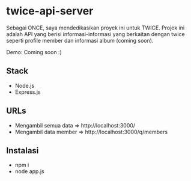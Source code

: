 # twice-api-server
Sebagai ONCE, saya mendedikasikan proyek ini untuk TWICE. Projek ini adalah API yang berisi informasi-informasi yang berkaitan dengan twice seperti profile member dan informasi album (coming soon).

Demo: Coming soon :)

## Stack
- Node.js
- Express.js

## URLs
- Mengambil semua data => http://localhost:3000/
- Mengambil data member => http://localhost:3000/q/members

## Instalasi
- npm i
- node app.js
